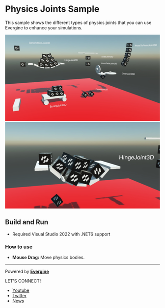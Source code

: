 # Physics Joints Sample

This sample shows the different types of physics joints that you can use Evergine to enhance your simulations.

![alt Screenshot](Screenshots/screenshots01.jpg)
![alt Screenshot](Screenshots/screenshots02.jpg)

## Build and Run
- Required Visual Studio 2022 with .NET6 support

### How to use

 * **Mouse Drag:** Move physics bodies.
  
----
Powered by **[Evergine](https://evergine.com)**

LET'S CONNECT!

- [Youtube](https://www.youtube.com/channel/UCpA-X92rxM0OuywdVcir9mA)
- [Twitter](https://twitter.com/EvergineTeam)
- [News](https://evergine.com/news/)
